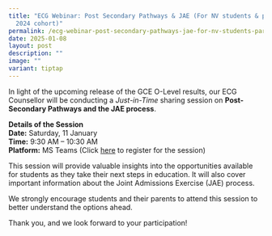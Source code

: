 ```yaml
---
title: "ECG Webinar: Post Secondary Pathways & JAE (For NV students & parents –
  2024 cohort)"
permalink: /ecg-webinar-post-secondary-pathways-jae-for-nv-students-parents-2024-cohort/
date: 2025-01-08
layout: post
description: ""
image: ""
variant: tiptap
---
```

<p>In light of the upcoming release of the GCE O-Level results, our ECG Counsellor
will be conducting a <em>Just-in-Time</em> sharing session on <strong>Post-Secondary Pathways and the JAE process</strong>.</p>
<p><strong>Details of the Session</strong>
<br><strong>Date:</strong> Saturday, 11 January
<br><strong>Time:</strong> 9:30 AM – 10:30 AM
<br><strong>Platform:</strong> MS Teams (Click <a href="https://events.teams.microsoft.com/event/dab2285b-01d4-417e-b458-fa6932c30939@6590cdd4-8337-4198-bacc-47645c4a4d4d" rel="noopener nofollow" target="_blank">here</a> to
register for the session)</p>
<p>This session will provide valuable insights into the opportunities available
for students as they take their next steps in education. It will also cover
important information about the Joint Admissions Exercise (JAE) process.</p>
<p>We strongly encourage students and their parents to attend this session
to better understand the options ahead.</p>
<p>Thank you, and we look forward to your participation!</p>